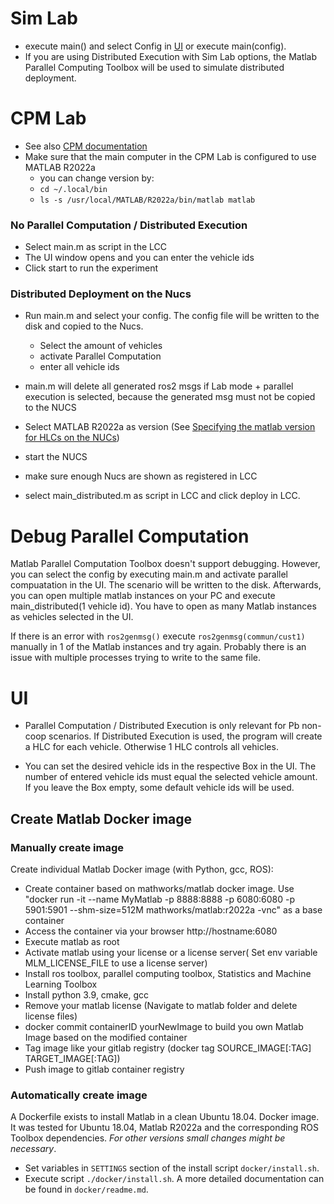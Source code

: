 # Sim Lab

- execute main() and select Config in [UI](#UI) or execute main(config).
- If you are using Distributed Execution with Sim Lab options, the Matlab Parallel Computing Toolbox will be used to simulate distributed deployment.

# CPM Lab

* See also [CPM documentation](https://cpm.embedded.rwth-aachen.de/doc/)
* Make sure that the main computer in the CPM Lab is configured to use MATLAB R2022a
  * you can change version by:
  * `cd ~/.local/bin`
  * `ls -s /usr/local/MATLAB/R2022a/bin/matlab matlab `

### No Parallel Computation / Distributed Execution

* Select main.m as script in the LCC
* The UI window opens and you can enter the vehicle ids
* Click start to run the experiment

### Distributed Deployment on the Nucs
 * Run main.m and select your config. The config file will be written to the disk and copied to the Nucs.
   * Select the amount of vehicles
   * activate Parallel Computation
   * enter all vehicle ids


 * main.m will delete all generated ros2 msgs if Lab mode + parallel execution is selected, because the generated msg must not be copied to the NUCS
 * Select MATLAB R2022a as version (See [Specifying the matlab version for HLCs on the NUCs](https://cpm.embedded.rwth-aachen.de/doc/pages/viewpage.action?pageId=25395201))


 * start the NUCS

 * make sure enough Nucs are shown as registered in LCC


 * select main_distributed.m as script in LCC and click deploy in LCC.

# Debug Parallel Computation

Matlab Parallel Computation Toolbox doesn't support debugging. However, you can select the config by executing main.m and activate parallel compuatation in the UI. The scenario will be written to the disk. Afterwards, you can open multiple matlab instances on your PC and execute main_distributed(1 vehicle id). You have to open as many Matlab instances as vehicles selected in the UI.

If there is an error with `ros2genmsg()` execute `ros2genmsg(commun/cust1)` manually in 1 of the Matlab instances and try again. Probably there is an issue with multiple processes trying to write to the same file.


# UI
-	 Parallel Computation / Distributed Execution is only relevant for Pb non-coop scenarios. If Distributed Execution is used, the program will create a HLC for each vehicle. Otherwise 1 HLC controls all vehicles.

- You can set the desired vehicle ids in the respective Box in the UI. The number of entered vehicle ids must equal the selected vehicle amount. If you leave the Box empty, some default vehicle ids will be used.

## Create Matlab Docker image
### Manually create image
Create individual Matlab Docker image (with Python, gcc, ROS):
-	Create container based on mathworks/matlab docker image. Use "docker run -it  --name MyMatlab -p 8888:8888 -p 6080:6080 -p 5901:5901 --shm-size=512M mathworks/matlab:r2022a -vnc" as a base container
-	Access the container via your browser http://hostname:6080
-	Execute matlab as root
-	Activate matlab using your license or a license server( Set env variable MLM_LICENSE_FILE to use a license server)
-	Install ros toolbox, parallel computing toolbox, Statistics and Machine Learning Toolbox
-	Install python 3.9,  cmake, gcc
-	Remove your matlab license (Navigate to matlab folder and delete license files)
-	docker commit containerID  yourNewImage to build you own Matlab Image based on the modified container
-	Tag image like your gitlab registry (docker tag SOURCE_IMAGE[:TAG] TARGET_IMAGE[:TAG])
-	Push image to gitlab container registry

### Automatically create image
A Dockerfile exists to install Matlab in a clean Ubuntu 18.04. Docker image. It was tested for Ubuntu 18.04, Matlab R2022a and the corresponding ROS Toolbox dependencies. _For other versions small changes might be necessary_.
- Set variables in ```SETTINGS``` section of the install script ```docker/install.sh```.
- Execute script ```./docker/install.sh```.
A more detailed documentation can be found in ```docker/readme.md```.
